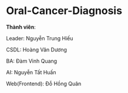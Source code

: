 # Oral-Cancer-Diagnosis
**Thành viên**:

Leader: Nguyễn Trung Hiếu

CSDL: Hoàng Văn Dương

BA: Đàm Vinh Quang

AI: Nguyễn Tất Huấn

Web(Frontend): Đỗ Hồng Quân
